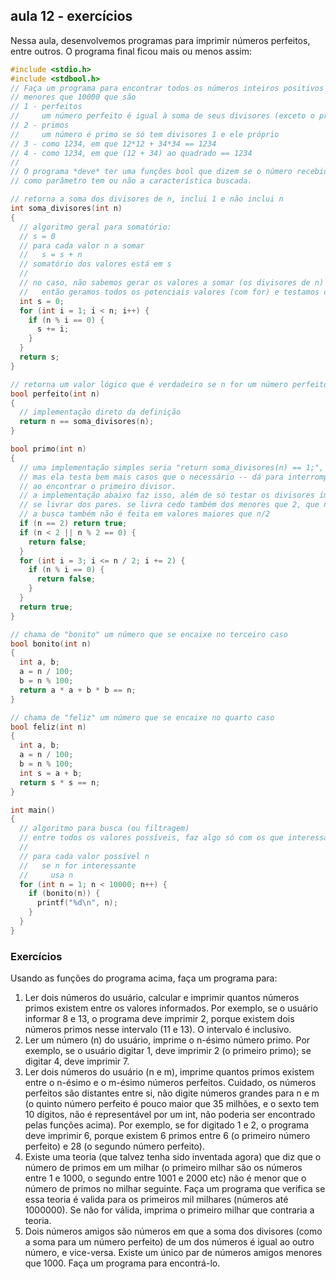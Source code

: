 ## aula 12 - exercícios

Nessa aula, desenvolvemos programas para imprimir números perfeitos, entre outros.
O programa final ficou mais ou menos assim:
```c
#include <stdio.h>
#include <stdbool.h>
// Faça um programa para encontrar todos os números inteiros positivos
// menores que 10000 que são
// 1 - perfeitos
//     um número perfeito é igual à soma de seus divisores (exceto o próprio)
// 2 - primos
//     um número é primo se só tem divisores 1 e ele próprio
// 3 - como 1234, em que 12*12 + 34*34 == 1234
// 4 - como 1234, em que (12 + 34) ao quadrado == 1234
//
// O programa *deve* ter uma funções bool que dizem se o número recebido
// como parâmetro tem ou não a característica buscada.

// retorna a soma dos divisores de n, inclui 1 e não inclui n
int soma_divisores(int n)
{
  // algoritmo geral para somatório:
  // s = 0
  // para cada valor n a somar
  //   s = s + n
  // somatório dos valores está em s
  //
  // no caso, não sabemos gerar os valores a somar (os divisores de n) diretamente,
  //   então geramos todos os potenciais valores (com for) e testamos cada um (com if)
  int s = 0;
  for (int i = 1; i < n; i++) {
    if (n % i == 0) {
      s += i;
    }
  }
  return s;
}

// retorna um valor lógico que é verdadeiro se n for um número perfeito
bool perfeito(int n)
{
  // implementação direto da definição
  return n == soma_divisores(n);
}

bool primo(int n)
{
  // uma implementação simples seria "return soma_divisores(n) == 1;",
  // mas ela testa bem mais casos que o necessário -- dá para interromper a busca
  // ao encontrar o primeiro divisor.
  // a implementação abaixo faz isso, além de só testar os divisores ímpares, após
  // se livrar dos pares. se livra cedo também dos menores que 2, que não são primos.
  // a busca também não é feita em valores maiores que n/2
  if (n == 2) return true;
  if (n < 2 || n % 2 == 0) {
    return false;
  }
  for (int i = 3; i <= n / 2; i += 2) {
    if (n % i == 0) {
      return false;
    }
  }
  return true;
}

// chama de "bonito" um número que se encaixe no terceiro caso
bool bonito(int n)
{
  int a, b;
  a = n / 100;
  b = n % 100;
  return a * a + b * b == n;
}

// chama de "feliz" um número que se encaixe no quarto caso
bool feliz(int n)
{
  int a, b;
  a = n / 100;
  b = n % 100;
  int s = a + b;
  return s * s == n;
}

int main()
{
  // algoritmo para busca (ou filtragem)
  // entre todos os valores possíveis, faz algo só com os que interessam
  //
  // para cada valor possível n
  //   se n for interessante
  //     usa n
  for (int n = 1; n < 10000; n++) {
    if (bonito(n)) {
      printf("%d\n", n);
    }
  }
}

```

### Exercícios

Usando as funções do programa acima, faça um programa para:
1. Ler dois números do usuário, calcular e imprimir quantos números primos existem entre os valores informados. Por exemplo, se o usuário informar 8 e 13, o programa deve imprimir 2, porque existem dois números primos nesse intervalo (11 e 13). O intervalo é inclusivo.
2. Ler um número (n) do usuário, imprime o n-ésimo número primo. Por exemplo, se o usuário digitar 1, deve imprimir 2 (o primeiro primo); se digitar 4, deve imprimir 7.
3. Ler dois números do usuário (n e m), imprime quantos primos existem entre o n-ésimo e o m-ésimo números perfeitos. Cuidado, os números perfeitos são distantes entre si, não digite números grandes para n e m (o quinto número perfeito é pouco maior que 35 milhões, e o sexto tem 10 dígitos, não é representável por um int, não poderia ser encontrado pelas funções acima). Por exemplo, se for digitado 1 e 2, o programa deve imprimir 6, porque existem 6 primos entre 6 (o primeiro número perfeito) e 28 (o segundo número perfeito).
4. Existe uma teoria (que talvez tenha sido inventada agora) que diz que o número de primos em um milhar (o primeiro milhar são os números entre 1 e 1000, o segundo entre 1001 e 2000 etc) não é menor que o número de primos no milhar seguinte. Faça um programa que verifica se essa teoria é valida para os primeiros mil milhares (números até 1000000). Se não for válida, imprima o primeiro milhar que contraria a teoria.
5. Dois números amigos são números em que a soma dos divisores (como a soma para um número perfeito) de um dos números é igual ao outro número, e vice-versa. Existe um único par de números amigos menores que 1000. Faça um programa para encontrá-lo.
